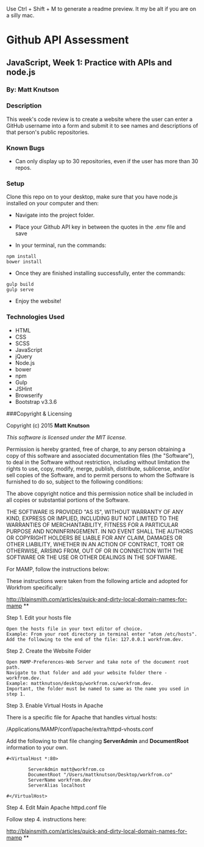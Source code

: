 Use Ctrl + Shift + M to generate a readme preview. It my be alt if you are on a silly mac.

# Github API Assessment

## JavaScript, Week 1: Practice with APIs and node.js

### By: Matt Knutson

### Description

This week's code review is to create a website where the user can enter a GitHub username into a form and submit it to see names and descriptions of that person's public repositories.

### Known Bugs

* Can only display up to 30 repositories, even if the user has more than 30 repos.

### Setup

Clone this repo on to your desktop, make sure that you have node.js installed on your computer and then:
* Navigate into the project folder.
* Place your Github API key in between the quotes in the .env file and save

* In your terminal, run the commands:
```shell
npm install
bower install
```
* Once they are finished installing successfully, enter the commands:
```shell
gulp build
gulp serve
```
* Enjoy the website!

### Technologies Used
* HTML
* CSS
* SCSS
* JavaScript
* jQuery
* Node.js
* bower
* npm
* Gulp
* JSHint
* Browserify
* Bootstrap v3.3.6

###Copyright & Licensing

Copyright (c) 2015 **Matt Knutson**

*This software is licensed under the MIT license.*

Permission is hereby granted, free of charge, to any person obtaining a copy
of this software and associated documentation files (the "Software"), to deal
in the Software without restriction, including without limitation the rights
to use, copy, modify, merge, publish, distribute, sublicense, and/or sell
copies of the Software, and to permit persons to whom the Software is
furnished to do so, subject to the following conditions:

The above copyright notice and this permission notice shall be included in
all copies or substantial portions of the Software.

THE SOFTWARE IS PROVIDED "AS IS", WITHOUT WARRANTY OF ANY KIND, EXPRESS OR
IMPLIED, INCLUDING BUT NOT LIMITED TO THE WARRANTIES OF MERCHANTABILITY,
FITNESS FOR A PARTICULAR PURPOSE AND NONINFRINGEMENT. IN NO EVENT SHALL THE
AUTHORS OR COPYRIGHT HOLDERS BE LIABLE FOR ANY CLAIM, DAMAGES OR OTHER
LIABILITY, WHETHER IN AN ACTION OF CONTRACT, TORT OR OTHERWISE, ARISING FROM,
OUT OF OR IN CONNECTION WITH THE SOFTWARE OR THE USE OR OTHER DEALINGS IN
THE SOFTWARE.

For MAMP, follow the instructions below: 

These instructions were taken from the following article and adopted for Workfrom specifically:

http://blainsmith.com/articles/quick-and-dirty-local-domain-names-for-mamp ** 

Step 1. Edit your hosts file
```
Open the hosts file in your text editor of choice. 
Example: From your root directory in terminal enter "atom /etc/hosts".
Add the following to the end of the file: 127.0.0.1 workfrom.dev.
```

Step 2. Create the Website Folder
```
Open MAMP-Preferences-Web Server and take note of the document root path.
Navigate to that folder and add your website folder there - workfrom.dev.
Example: mattknutson/desktop/workfrom.co/workfrom.dev.
Important, the folder must be named to same as the name you used in step 1.
```
Step 3. Enable Virtual Hosts in Apache

There is a specific file for Apache that handles virtual hosts:

/Applications/MAMP/conf/apache/extra/httpd-vhosts.conf

Add the following to that file changing **ServerAdmin** and **DocumentRoot** information to your own.
```
#<VirtualHost *:80>

		ServerAdmin matt@workfrom.co
		DocumentRoot "/Users/mattknutson/Desktop/workfrom.co"
		ServerName workfrom.dev
		ServerAlias localhost

#</VirtualHost>
```

Step 4. Edit Main Apache httpd.conf file

Follow step 4. instructions here:

http://blainsmith.com/articles/quick-and-dirty-local-domain-names-for-mamp ** 
